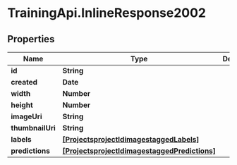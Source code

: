 # TrainingApi.InlineResponse2002

## Properties
Name | Type | Description | Notes
------------ | ------------- | ------------- | -------------
**id** | **String** |  | [optional] 
**created** | **Date** |  | [optional] 
**width** | **Number** |  | [optional] 
**height** | **Number** |  | [optional] 
**imageUri** | **String** |  | [optional] 
**thumbnailUri** | **String** |  | [optional] 
**labels** | [**[ProjectsprojectIdimagestaggedLabels]**](ProjectsprojectIdimagestaggedLabels.md) |  | [optional] 
**predictions** | [**[ProjectsprojectIdimagestaggedPredictions]**](ProjectsprojectIdimagestaggedPredictions.md) |  | [optional] 



